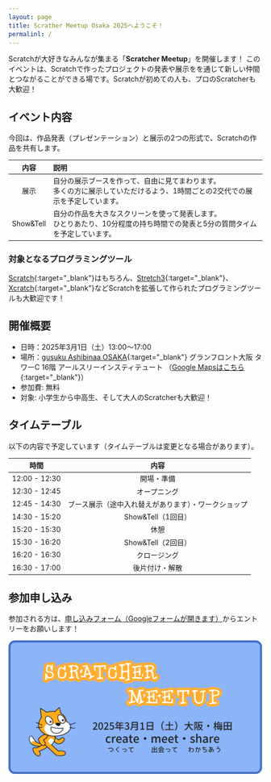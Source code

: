 ```yaml
---
layout: page
title: Scrather Meetup Osaka 2025へようこそ！
permalinl: /
---
```

Scratchが大好きなみんなが集まる「**Scratcher Meetup**」を開催します！
このイベントは、Scratchで作ったプロジェクトの発表や展示をを通じて新しい仲間とつながることができる場です。Scratchが初めての人も、プロのScratcherも大歓迎！

## イベント内容
今回は、作品発表（プレゼンテーション）と展示の2つの形式で、Scratchの作品を共有します。

|内容|説明|
|:--:|:--|
|展示|自分の展示ブースを作って、自由に見てまわります。<br>多くの方に展示していただけるよう、1時間ごとの2交代での展示を予定しています。|
|Show&Tell|自分の作品を大きなスクリーンを使って発表します。<br>ひとりあたり、10分程度の持ち時間での発表と5分の質問タイムを予定しています。|

### 対象となるプログラミングツール
[Scratch](https://scratch.mit.edu/){:target="_blank"}はもちろん、[Stretch3](https://stretch3.github.io/){:target="_blank"}、[Xcratch](https://xcratch.github.io/index-ja.html){:target="_blank"}などScratchを拡張して作られたプログラミングツールも大歓迎です！
## 開催概要
- 日時：2025年3月1日（土）13:00〜17:00
- 場所：[gusuku Ashibinaa OSAKA](https://www.r3it.com/ashibinaa){:target="_blank"} グランフロント大阪 タワーC 16階 アールスリーインスティテュート  （[Google Mapsはこちら](https://maps.app.goo.gl/qqJU97Qbc9vydik99){:target="_blank"}）
- 参加費: 無料
- 対象: 小学生から中高生、そして大人のScratcherも大歓迎！

## タイムテーブル
以下の内容で予定しています（タイムテーブルは変更となる場合があります）。

|時間|内容|
|:--:|:--:|
|12:00 - 12:30|開場・準備|
|12:30 - 12:45|オープニング|
|12:45 - 14:30|ブース展示（途中入れ替えがあります）・ワークショップ|
|14:30 - 15:20|Show&Tell（1回目）|
|15:20 - 15:30|休憩|
|15:30 - 16:20|Show&Tell（2回目）|
|16:20 - 16:30|クロージング|
|16:30 - 17:00|後片付け・解散|

## 参加申し込み
参加される方は、[申し込みフォーム（Googleフォームが開きます）](https://forms.gle/F72CDYkSsRBNgzNQ9)からエントリーをお願いします！

![](/assets/images/OGP/scrather-meetup.OGP.png)
